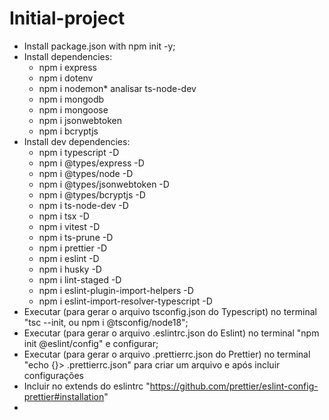 # Initial-project

- Install package.json with npm init -y;
- Install dependencies:
  - npm i express
  - npm i dotenv
  - npm i nodemon* analisar ts-node-dev
  - npm i mongodb
  - npm i mongoose
  - npm i jsonwebtoken
  - npm i bcryptjs
- Install dev dependencies:
  - npm i typescript -D
  - npm i @types/express -D
  - npm i @types/node -D
  - npm i @types/jsonwebtoken -D
  - npm i @types/bcryptjs -D
  - npm i ts-node-dev -D
  - npm i tsx -D
  - npm i vitest -D
  - npm i ts-prune -D
  - npm i prettier -D
  - npm i eslint -D
  - npm i husky -D
  - npm i lint-staged -D
  - npm i eslint-plugin-import-helpers -D
  - npm i eslint-import-resolver-typescript -D
- Executar (para gerar o arquivo tsconfig.json do Typescript) no terminal "tsc --init, ou npm i @tsconfig/node18";
- Executar (para gerar o arquivo .eslintrc.json do Eslint) no terminal "npm init @eslint/config" e configurar;
- Executar (para gerar o arquivo .prettierrc.json do Prettier) no terminal "echo {}> .prettierrc.json" para criar um arquivo e após incluir configurações
- Incluir no extends do eslintrc "https://github.com/prettier/eslint-config-prettier#installation"
- 